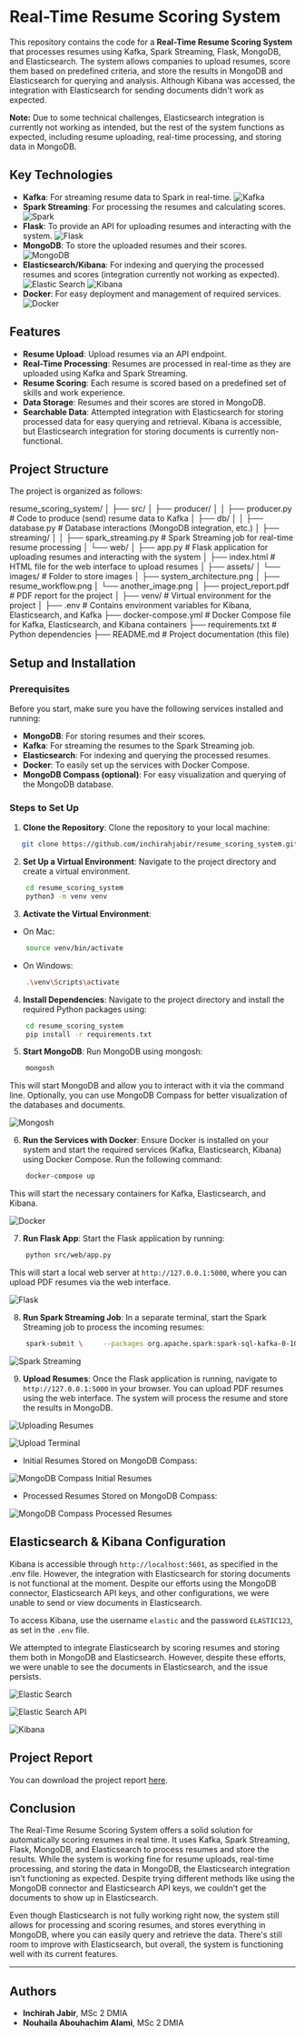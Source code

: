 # Real-Time Resume Scoring System

This repository contains the code for a **Real-Time Resume Scoring System** that processes resumes using Kafka, Spark Streaming, Flask, MongoDB, and Elasticsearch. The system allows companies to upload resumes, score them based on predefined criteria, and store the results in MongoDB and Elasticsearch for querying and analysis. Although Kibana was accessed, the integration with Elasticsearch for sending documents didn't work as expected.

**Note:** Due to some technical challenges, Elasticsearch integration is currently not working as intended, but the rest of the system functions as expected, including resume uploading, real-time processing, and storing data in MongoDB.

## Key Technologies

- **Kafka**: For streaming resume data to Spark in real-time.
![Kafka](assets/images/kafka_logo.png)
- **Spark Streaming**: For processing the resumes and calculating scores.
![Spark](assets/images/spark_logo.png)
- **Flask**: To provide an API for uploading resumes and interacting with the system.
![Flask](assets/images/flask_logo.png)
- **MongoDB**: To store the uploaded resumes and their scores.
![MongoDB](assets/images/mongodb_logo.png)
- **Elasticsearch/Kibana**: For indexing and querying the processed resumes and scores (integration currently not working as expected).
![Elastic Search](assets/images/elastic_logo.png)
![Kibana](assets/images/kibana_logo.png)
- **Docker**: For easy deployment and management of required services.
![Docker](assets/images/docker_logo.png)

## Features

- **Resume Upload**: Upload resumes via an API endpoint.
- **Real-Time Processing**: Resumes are processed in real-time as they are uploaded using Kafka and Spark Streaming.
- **Resume Scoring**: Each resume is scored based on a predefined set of skills and work experience.
- **Data Storage**: Resumes and their scores are stored in MongoDB.
- **Searchable Data**: Attempted integration with Elasticsearch for storing processed data for easy querying and retrieval. Kibana is accessible, but Elasticsearch integration for storing documents is currently non-functional.

## Project Structure

The project is organized as follows:

resume_scoring_system/
│
├── src/
│   ├── producer/
│   │   ├── producer.py            # Code to produce (send) resume data to Kafka
│   ├── db/
│   │   ├── database.py            # Database interactions (MongoDB integration, etc.)
│   ├── streaming/
│   │   ├── spark_streaming.py     # Spark Streaming job for real-time resume processing
│   └── web/
│       ├── app.py                 # Flask application for uploading resumes and interacting with the system
│       ├── index.html             # HTML file for the web interface to upload resumes
│
├── assets/
│   └── images/                    # Folder to store images
│       ├── system_architecture.png
│       ├── resume_workflow.png
│       └── another_image.png
│
├── project_report.pdf         # PDF report for the project
│
├── venv/                          # Virtual environment for the project
│
├── .env                            # Contains environment variables for Kibana, Elasticsearch, and Kafka
├── docker-compose.yml              # Docker Compose file for Kafka, Elasticsearch, and Kibana containers
├── requirements.txt                # Python dependencies
├── README.md                       # Project documentation (this file)


## Setup and Installation

### Prerequisites

Before you start, make sure you have the following services installed and running:

- **MongoDB**: For storing resumes and their scores.
- **Kafka**: For streaming the resumes to the Spark Streaming job.
- **Elasticsearch**: For indexing and querying the processed resumes.
- **Docker**: To easily set up the services with Docker Compose.
- **MongoDB Compass (optional)**: For easy visualization and querying of the MongoDB database.

### Steps to Set Up

1. **Clone the Repository**:
   Clone the repository to your local machine:
```bash
   git clone https://github.com/inchirahjabir/resume_scoring_system.git
```

2. **Set Up a Virtual Environment**: 
Navigate to the project directory and create a virtual environment. 
```bash
    cd resume_scoring_system
    python3 -m venv venv
```

3. **Activate the Virtual Environment**: 
- On Mac:
```bash
    source venv/bin/activate

```
- On Windows:
```bash
    .\venv\Scripts\activate
```

4. **Install Dependencies**: 
Navigate to the project directory and install the required Python packages using:
```bash
    cd resume_scoring_system
    pip install -r requirements.txt
```
5. **Start MongoDB**: 
Run MongoDB using mongosh:
```bash
    mongosh
```
This will start MongoDB and allow you to interact with it via the command line. Optionally, you can use MongoDB Compass for better visualization of the databases and documents. 

![Mongosh](assets/images/mongosh.png)

6. **Run the Services with Docker**: 
Ensure Docker is installed on your system and start the required services (Kafka, Elasticsearch, Kibana) using Docker Compose. Run the following command:
```bash
    docker-compose up
```
This will start the necessary containers for Kafka, Elasticsearch, and Kibana.

![Docker](assets/images/docker.png)

7. **Run Flask App**: 
Start the Flask application by running:
```bash
    python src/web/app.py
```
This will start a local web server at `http://127.0.0.1:5000`, where you can upload PDF resumes via the web interface.

![Flask](assets/images/flask.png)

8. **Run Spark Streaming Job**: 
In a separate terminal, start the Spark Streaming job to process the incoming resumes:
```bash
    spark-submit \     --packages org.apache.spark:spark-sql-kafka-0-10_2.12:3.4.0 \     spark_streaming.py 
```

![Spark Streaming](assets/images/spark_streaming.png)

9. **Upload Resumes**: 
Once the Flask application is running, navigate to `http://127.0.0.1:5000` in your browser. You can upload PDF resumes using the web interface. The system will process the resume and store the results in MongoDB.

![Uploading Resumes](assets/images/upload.png)

![Upload Terminal](assets/images/upload_terminal.png)

- Initial Resumes Stored on MongoDB Compass: 

![MongoDB Compass Initial Resumes](assets/images/mongodb_compass_initial.png)


- Processed Resumes Stored on MongoDB Compass: 

![MongoDB Compass Processed Resumes](assets/images/mongodb_compass_processed.png)

## Elasticsearch & Kibana Configuration

Kibana is accessible through `http://localhost:5601`, as specified in the .env file. However, the integration with Elasticsearch for storing documents is not functional at the moment. Despite our efforts using the MongoDB connector, Elasticsearch API keys, and other configurations, we were unable to send or view documents in Elasticsearch.

To access Kibana, use the username `elastic` and the password `ELASTIC123`, as set in the `.env` file.

We attempted to integrate Elasticsearch by scoring resumes and storing them both in MongoDB and Elasticsearch. However, despite these efforts, we were unable to see the documents in Elasticsearch, and the issue persists.

![Elastic Search](assets/images/elasticsearch.png)

![Elastic Search API](assets/images/elasticsearch_api.png)

![Kibana](assets/images/kibana.png)

## Project Report

You can download the project report [here](reports/project_report.pdf).

## Conclusion

The Real-Time Resume Scoring System offers a solid solution for automatically scoring resumes in real time. It uses Kafka, Spark Streaming, Flask, MongoDB, and Elasticsearch to process resumes and store the results. While the system is working fine for resume uploads, real-time processing, and storing the data in MongoDB, the Elasticsearch integration isn’t functioning as expected. Despite trying different methods like using the MongoDB connector and Elasticsearch API keys, we couldn’t get the documents to show up in Elasticsearch.

Even though Elasticsearch is not fully working right now, the system still allows for processing and scoring resumes, and stores everything in MongoDB, where you can easily query and retrieve the data. There's still room to improve with Elasticsearch, but overall, the system is functioning well with its current features.

---

## Authors

- **Inchirah Jabir**, MSc 2 DMIA
- **Nouhaila Abouhachim Alami**, MSc 2 DMIA

